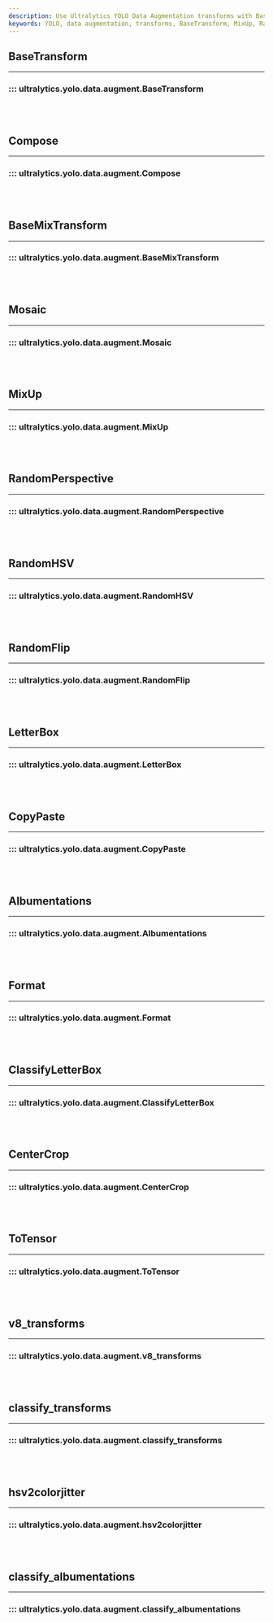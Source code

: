 ```yaml
---
description: Use Ultralytics YOLO Data Augmentation transforms with Base, MixUp, and Albumentations for object detection and classification.
keywords: YOLO, data augmentation, transforms, BaseTransform, MixUp, RandomHSV, Albumentations, ToTensor, classify_transforms, classify_albumentations
---
```


## BaseTransform
---

### ::: ultralytics.yolo.data.augment.BaseTransform

<br><br>

## Compose
---

### ::: ultralytics.yolo.data.augment.Compose

<br><br>

## BaseMixTransform
---

### ::: ultralytics.yolo.data.augment.BaseMixTransform

<br><br>

## Mosaic
---

### ::: ultralytics.yolo.data.augment.Mosaic

<br><br>

## MixUp
---

### ::: ultralytics.yolo.data.augment.MixUp

<br><br>

## RandomPerspective
---

### ::: ultralytics.yolo.data.augment.RandomPerspective

<br><br>

## RandomHSV
---

### ::: ultralytics.yolo.data.augment.RandomHSV

<br><br>

## RandomFlip
---

### ::: ultralytics.yolo.data.augment.RandomFlip

<br><br>

## LetterBox
---

### ::: ultralytics.yolo.data.augment.LetterBox

<br><br>

## CopyPaste
---

### ::: ultralytics.yolo.data.augment.CopyPaste

<br><br>

## Albumentations
---

### ::: ultralytics.yolo.data.augment.Albumentations

<br><br>

## Format
---

### ::: ultralytics.yolo.data.augment.Format

<br><br>

## ClassifyLetterBox
---

### ::: ultralytics.yolo.data.augment.ClassifyLetterBox

<br><br>

## CenterCrop
---

### ::: ultralytics.yolo.data.augment.CenterCrop

<br><br>

## ToTensor
---

### ::: ultralytics.yolo.data.augment.ToTensor

<br><br>

## v8_transforms
---

### ::: ultralytics.yolo.data.augment.v8_transforms

<br><br>

## classify_transforms
---

### ::: ultralytics.yolo.data.augment.classify_transforms

<br><br>

## hsv2colorjitter
---

### ::: ultralytics.yolo.data.augment.hsv2colorjitter

<br><br>

## classify_albumentations
---

### ::: ultralytics.yolo.data.augment.classify_albumentations

<br><br>
